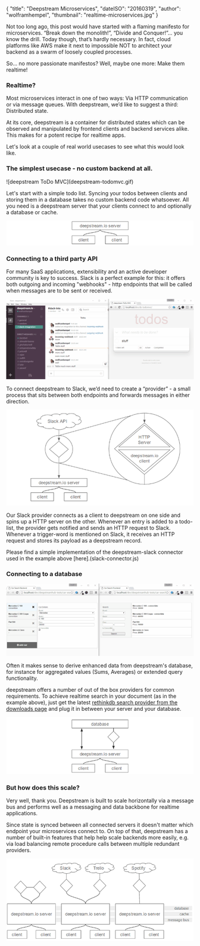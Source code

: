 {
    "title": "Deepstream Microservices",
    "dateISO": "20160319",
    "author": "wolframhempel",
    "thumbnail": "realtime-microservices.jpg"
}

Not too long ago, this post would have started with a flaming manifesto for microservices. “Break down the monolith!”, “Divide and Conquer!”… you know the drill. Today though, that’s hardly necessary. In fact, cloud platforms like AWS make it next to impossible NOT to architect your backend as a swarm of loosely coupled processes.

So… no more passionate manifestos? Well, maybe one more: Make them realtime!

### Realtime?
Most microservices interact in one of two ways: Via HTTP communication or via message queues. With deepstream, we’d like to suggest a third: Distributed state.

At its core, deepstream is a container for distributed states which can be observed and manipulated by frontend clients and backend services alike. This makes for a potent recipe for realtime apps.

Let's look at a couple of real world usecases to see what this would look like.

<h3 class="section">The simplest usecase - no custom backend at all.</h3>
![deepstream ToDo MVC](deepstream-todomvc.gif)

Let's start with a simple todo list. Syncing your todos between clients and storing them in a database takes no custom backend code whatsoever. All you need is a deepstream server that your clients connect to and optionally a database or cache.

![Most basic deepstream setup](diagramm-simple-setup.png)

<h3 class="section">Connecting to a third party API</h3>

For many SaaS applications, extensibility and an active developer community is key to success. Slack is a perfect example for this: it offers both outgoing and incoming "webhooks" - http endpoints that will be called when messages are to be sent or received.

![deepstream Slack integration](deepstream-slack-integration.gif)

To connect deepstream to Slack, we’d need to create a “provider” - a small process that sits between both endpoints and forwards messages in either direction.

![deepstream Slack integration diagram](diagramm-deepstream-slack-integration.png)

Our Slack provider connects as a client to deepstream on one side and spins up a HTTP server on the other. Whenever an entry is added to a todo-list, the provider gets notified and sends an HTTP request to Slack. Whenever a trigger-word is mentioned on Slack, it receives an HTTP request and stores its payload as a deepstream record.

Please find a simple implementation of the deepstream-slack connector used in the example above [here].(slack-connector.js)

<h3 class="section">Connecting to a database</h3>

![realtime search with deepstream](deepstream-realtime-search.gif)

Often it makes sense to derive enhanced data from deepstream's database, for instance for aggregated values (Sums, Averages) or extended query functionality.

deepstream offers a number of out of the box providers for common requirements. To achieve realtime search in your document (as in the example above), just get the latest [rethinkdb search provider from the downloads page](https://deepstream.io/download/) and plug it in between your server and your database.

![database search provider](diagramm-database.png)

<h3 class="section">But how does this scale?</h3>

Very well, thank you. Deepstream is built to scale horizontally via a message bus and performs well as a messaging and data backbone for realtime applications.

Since state is synced between all connected servers it doesn't matter which endpoint your microservices connect to. On top of that, deepstream has a number of built-in features that help help scale backends more easily, e.g. via load balancing remote procedure calls between multiple redundant providers.

![ deepstream microservice scalability](diagramm-scalability.png)

